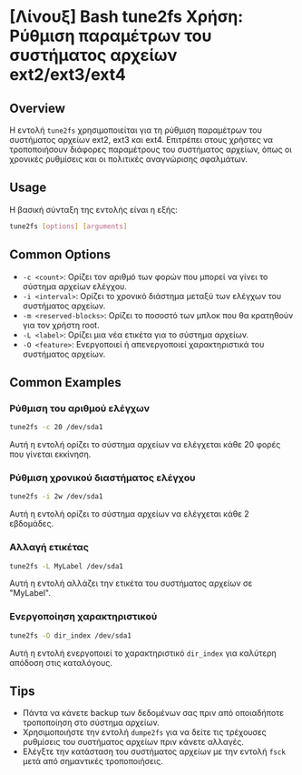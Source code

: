 # [Λίνουξ] Bash tune2fs Χρήση: Ρύθμιση παραμέτρων του συστήματος αρχείων ext2/ext3/ext4

## Overview
Η εντολή `tune2fs` χρησιμοποιείται για τη ρύθμιση παραμέτρων του συστήματος αρχείων ext2, ext3 και ext4. Επιτρέπει στους χρήστες να τροποποιήσουν διάφορες παραμέτρους του συστήματος αρχείων, όπως οι χρονικές ρυθμίσεις και οι πολιτικές αναγνώρισης σφαλμάτων.

## Usage
Η βασική σύνταξη της εντολής είναι η εξής:

```bash
tune2fs [options] [arguments]
```

## Common Options
- `-c <count>`: Ορίζει τον αριθμό των φορών που μπορεί να γίνει το σύστημα αρχείων ελέγχου.
- `-i <interval>`: Ορίζει το χρονικό διάστημα μεταξύ των ελέγχων του συστήματος αρχείων.
- `-m <reserved-blocks>`: Ορίζει το ποσοστό των μπλοκ που θα κρατηθούν για τον χρήστη root.
- `-L <label>`: Ορίζει μια νέα ετικέτα για το σύστημα αρχείων.
- `-O <feature>`: Ενεργοποιεί ή απενεργοποιεί χαρακτηριστικά του συστήματος αρχείων.

## Common Examples
### Ρύθμιση του αριθμού ελέγχων
```bash
tune2fs -c 20 /dev/sda1
```
Αυτή η εντολή ορίζει το σύστημα αρχείων να ελέγχεται κάθε 20 φορές που γίνεται εκκίνηση.

### Ρύθμιση χρονικού διαστήματος ελέγχου
```bash
tune2fs -i 2w /dev/sda1
```
Αυτή η εντολή ορίζει το σύστημα αρχείων να ελέγχεται κάθε 2 εβδομάδες.

### Αλλαγή ετικέτας
```bash
tune2fs -L MyLabel /dev/sda1
```
Αυτή η εντολή αλλάζει την ετικέτα του συστήματος αρχείων σε "MyLabel".

### Ενεργοποίηση χαρακτηριστικού
```bash
tune2fs -O dir_index /dev/sda1
```
Αυτή η εντολή ενεργοποιεί το χαρακτηριστικό `dir_index` για καλύτερη απόδοση στις καταλόγους.

## Tips
- Πάντα να κάνετε backup των δεδομένων σας πριν από οποιαδήποτε τροποποίηση στο σύστημα αρχείων.
- Χρησιμοποιήστε την εντολή `dumpe2fs` για να δείτε τις τρέχουσες ρυθμίσεις του συστήματος αρχείων πριν κάνετε αλλαγές.
- Ελέγξτε την κατάσταση του συστήματος αρχείων με την εντολή `fsck` μετά από σημαντικές τροποποιήσεις.